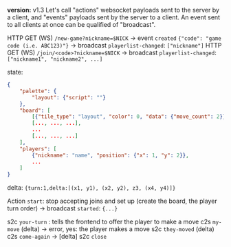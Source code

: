  **version:** v1.3
Let's call "actions" websocket payloads sent to the server by a client, and "events" payloads sent by the server to a client. An event sent to all clients at once can be qualified of "broadcast".

HTTP GET (WS) `/new-game?nickname=$NICK`
	-> event `created` `{"code": "game code (i.e. ABC123)"}`
	-> broadcast `playerlist-changed`: `["nickname"]`
HTTP GET (WS) `/join/<code>?nickname=$NICK`
	-> broadcast `playerlist-changed`: `["nickname1", "nickname2", ...]` 

state:
```json
{
	"palette": {
		"layout": {"script": ""}
	},
	"board": [
		[{"tile_type": "layout", "color": 0, "data": {"move_count": 2}}, ..., ...],
		[..., ..., ...],
		...
		[..., ..., ...]
	],
	"players": [
		{"nickname": "name", "position": {"x": 1, "y": 2}},
		...
	]
}
```
delta: `{turn:1,delta:[(x1, y1), (x2, y2), z3, (x4, y4)]}`

Action `start`: stop accepting joins and set up (create the board, the player turn order)
	-> broadcast `started`: `{...}`

s2c `your-turn` : tells the frontend to offer the player to make a move
c2s `my-move` (delta) -> error, yes: the player makes a move
s2c `they-moved` (delta)
c2s `come-again` -> \[delta\]
s2c `close`
